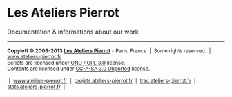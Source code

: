 Les Ateliers Pierrot
=============

Documentation & informations about our work


<hr />
<div id="footer"><small>
	<div class="footer_right">
		<strong>Copyleft &copy; 2008-2013 <a href="http://www.ateliers-pierrot.fr/">Les Ateliers Pierrot</a></strong> - Paris, France
		&nbsp;|&nbsp;
		Some rights reserved.
		&nbsp;|&nbsp;
		<a href="http://www.ateliers-pierrot.fr/">www.ateliers-pierrot.fr</a>
		<br />
		Scripts are licensed under <a href="http://www.gnu.org/licenses/gpl.html" title="GNU General Public License version 3">GNU / GPL 3.0</a> license.
		<br />
		Contents are licensed under <a href="http://www.gnu.org/licenses/gpl.html" title="Creative Commons - Attribution - Share Alike - Unported - version 3.0">CC-A-SA 3.0 Unported</a> license.
	</div>
	<br style="clear:both" />
	&nbsp;|&nbsp;
	<a href="http://www.ateliers-pierrot.fr/" title="Les Ateliers Pierrot :: Homepage">www.ateliers-pierrot.fr</a>
	&nbsp;|&nbsp;
	<a href="http://projets.ateliers-pierrot.fr/" title="Les Ateliers Pierrot :: Demonstrations">projets.ateliers-pierrot.fr</a>
	&nbsp;|&nbsp;
	<a href="http://trac.ateliers-pierrot.fr/" title="Les Ateliers Pierrot :: Sources track, bug reports">trac.ateliers-pierrot.fr</a>
	&nbsp;|&nbsp;
	<a href="http://stats.ateliers-pierrot.fr/" title="Les Ateliers Pierrot :: Frequentation analysis">stats.ateliers-pierrot.fr</a>
	&nbsp;|&nbsp;
</small></div>
